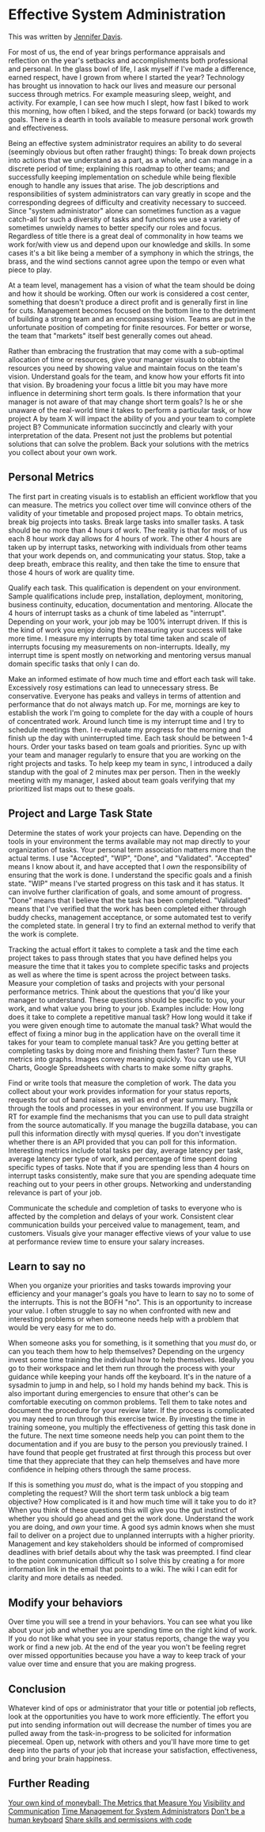 # Effective System Administration

This was written by [Jennifer Davis](https://twitter.com/sigje).

For most of us, the end of year brings performance appraisals and reflection on the year's setbacks and accomplishments both professional and personal. In the glass bowl of life, I ask myself if I've made a difference, earned respect, have I grown from where I started the year? Technology has brought us innovation to hack our lives and measure our personal success through metrics. For example measuring sleep, weight, and activity. For example, I can see how much I slept, how fast I biked to work this morning, how often I biked, and the steps forward (or back) towards my goals. There is a dearth in tools available to measure personal work growth and effectiveness. 

Being an effective system administrator requires an ability to do several (seemingly obvious but often rather fraught) things: To break down projects into actions that we understand as a part, as a whole, and can manage in a discrete period of time; explaining this roadmap to other teams; and successfully keeping implementation on schedule while being flexible enough to handle any issues that arise. The job descriptions and responsibilities of system administrators can vary greatly in scope and the corresponding degrees of difficulty and creativity necessary to succeed. Since "system administrator" alone can sometimes function as a vague catch-all for such a diversity of tasks and functions we use a variety of sometimes unwieldy names to better specify our roles and focus. Regardless of title there is a great deal of commonality in how teams we work for/with view us and depend upon our knowledge and skills. In some cases it's a bit like being a member of a symphony in which the strings, the brass, and the wind sections cannot agree upon the tempo or even what piece to play.

At a team level, management has a vision of what the team should be doing and how it should be working. Often our work is considered a cost center, something that doesn't produce a direct profit and is generally first in line for cuts. Management becomes focused on the bottom line to the detriment of building a strong team and an encompassing vision. Teams are put in the unfortunate position of competing for finite resources. For better or worse, the team that "markets" itself best generally comes out ahead.

Rather than embracing the frustration that may come with a sub-optimal allocation of time or resources, give your manager visuals to obtain the resources you need by showing value and maintain focus on the team's vision. Understand goals for the team, and know how your efforts fit into that vision. By broadening your focus a little bit you may have more influence in determining short term goals. Is there information that your manager is not aware of that may change short term goals? Is he or she unaware of the real-world time it takes to perform a particular task, or how project A by team X will impact the ability of you and your team to complete project B? Communicate information succinctly and clearly with your interpretation of the data. Present not just the problems but potential solutions that can solve the problem. Back your solutions with the metrics you collect about your own work. 

Personal Metrics
------------------

The first part in creating visuals is to establish an efficient workflow that you can measure. The metrics you collect over time will convince others of the validity of your timetable and proposed project maps. To obtain metrics, break big projects into tasks. Break large tasks into smaller tasks. A task should be no more than 4 hours of work. The reality is that for most of us each 8 hour work day allows for 4 hours of work.  The other 4 hours are taken up by interrupt tasks, networking with individuals from other teams that your work depends on, and communicating your status. Stop, take a deep breath, embrace this reality, and then take the time to ensure that those 4 hours of work are quality time. 

Qualify each task. This qualification is dependent on your environment. Sample qualifications include prep, installation, deployment, monitoring, business continuity, education, documentation and mentoring. Allocate the 4 hours of interrupt tasks as a chunk of time labeled as "interrupt". Depending on your work, your job may be 100% interrupt driven. If this is the kind of work you enjoy doing then measuring your success will take more time. I measure my interrupts by total time taken and scale of interrupts focusing my measurements on non-interrupts. Ideally, my interrupt time is spent mostly on networking and mentoring versus manual domain specific tasks that only I can do.

Make an informed estimate of how much time and effort each task will take. Excessively rosy estimations can lead to unnecessary stress. Be conservative. Everyone has peaks and valleys in terms of attention and performance that do not always match up. For me, mornings are key to establish the work I'm going to complete for the day with a couple of hours of concentrated work. Around lunch time is my interrupt time and I try to schedule meetings then. I re-evaluate my progress for the morning and finish up the day with uninterrupted time.  Each task should be between 1-4 hours. Order your tasks based on team goals and priorities. Sync up with your team and manager regularly to ensure that you are working on the right projects and tasks. To help keep my team in sync, I introduced a daily standup with the goal of 2 minutes max per person. Then in the weekly meeting with my manager, I asked about team goals verifying that my prioritized list maps out to these goals. 

Project and Large Task State
--------------------------------

Determine the states of work your projects can have. Depending on the tools in your environment the terms available may not map directly to your organization of tasks. Your personal term association matters more than the actual terms. I use "Accepted", "WIP", "Done", and "Validated". "Accepted" means I know about it, and have accepted that I <i>own</i> the responsibility of ensuring that the work is done. I understand the specific goals and a finish state. "WIP" means I've started progress on this task and it has status. It can involve further clarification of goals, and some amount of progress. "Done" means that I believe that the task has been completed. "Validated" means that I've verified that the work has been completed either through buddy checks, management acceptance, or some automated test to verify the completed state. In general I try to find an external method to verify that the work is complete. 

Tracking the actual effort it takes to complete a task and the time each project takes to pass through states that you have defined helps you measure the time that it takes you to complete specific tasks and projects as well as where the time is spent across the project between tasks. Measure your completion of tasks and projects with your personal performance metrics. Think about the questions that you'd like your manager to understand. These questions should be specific to you, your work, and what value you bring to your job. Examples include: How long does it take to complete a repetitive manual task? How long would it take if you were given enough time to automate the manual task? What would the effect of fixing a minor bug in the application have on the overall time it takes for your team to complete manual task? Are you getting better at completing tasks by doing more and finishing them faster? Turn these metrics into graphs. Images convey meaning quickly. You can use R, YUI Charts, Google Spreadsheets with charts to make some nifty graphs.   

Find or write tools that measure the completion of work. The data you collect about your work provides information for your status reports, requests for out of band raises, as well as end of year summary. Think through the tools and processes in your environment. If you use bugzilla or RT for example find the mechanisms that you can use to pull data straight from the source automatically. If you manage the bugzilla database, you can pull this information directly with mysql queries. If you don't investigate whether there is an API provided that you can poll for this information.  Interesting metrics include total tasks per day, average latency per task, average latency per type of work, and percentage of time spent doing specific types of tasks. Note that if you are spending less than 4 hours on interrupt tasks consistently, make sure that you are spending adequate time reaching out to your peers in other groups. Networking and understanding relevance is part of your job. 

Communicate the schedule and completion of tasks to everyone who is affected by the completion and delays of your work. Consistent clear communication builds your perceived value to management, team, and customers. Visuals give your manager effective views of your value to use at performance review time to ensure your salary increases.

Learn to say no
-----------------

When you organize your priorities and tasks towards improving your efficiency and your manager's goals you have to learn to say no to some of the interrupts. This is not the BOFH "no". This is an opportunity to increase your value. I often struggle to say no when confronted with new and interesting problems or when someone needs help with a problem that would be very easy for me to do.

When someone asks you for something, is it something that you <i>must</i> do, or can you teach them how to help themselves? Depending on the urgency invest some time training the individual how to help themselves. Ideally you go to their workspace and let them run through the process with your guidance while keeping your hands off the keyboard. It's in the nature of a sysadmin to jump in and help, so I hold my hands behind my back. This is also important during emergencies to ensure that other's can be comfortable executing on common problems. Tell them to take notes and document the procedure for your review later. If the process is complicated you may need to run through this exercise twice. By investing the time in training someone, you multiply the effectiveness of getting this task done in the future. The next time someone needs help you can point them to the documentation and if you are busy to the person you previously trained. I have found that people get frustrated at first through this process but over time that they appreciate that they can help themselves and have more confidence in helping others through the same process.

If this is something you <i>must</i> do, what is the impact of you stopping and completing the request? Will the short term task unblock a big team objective? How complicated is it and how much time will it take you to do it? When you think of these questions this will give you the gut instinct of whether you should go ahead and get the work done. Understand the work you are doing, and <i>own</i> your time. A good sys admin knows when she must fail to deliver on a project due to unplanned interrupts with a higher priority. Management and key stakeholders should be informed of compromised deadlines with brief details about why the task was preempted. I find clear to the point communication difficult so I solve this by creating a for more information link in the email that points to a wiki. The wiki I can edit for clarity and more details as needed. 

Modify your behaviors
----------------------

Over time you will see a trend in your behaviors. You can see what you like about your job and whether you are spending time on the right kind of work. If you do not like what you see in your status reports, change the way you work or find a new job. At the end of the year you won't be feeling regret over missed opportunities because you have a way to keep track of your value over time and ensure that you are making progress. 

Conclusion
---------------

Whatever kind of ops or administrator that your title or potential job reflects, look at the opportunities you have to work more efficiently. The effort you put into sending information out will decrease the number of times you are pulled away from the task-in-progress to be solicited for information piecemeal. Open up, network with others and you'll have more time to get deep into the parts of your job that increase your satisfaction, effectiveness, and bring your brain happiness. 


Further Reading
--------------------

<a href="http://blogs.hbr.org/johnson/2010/11/your-own-kind-of-moneyball-the.html">Your own kind of moneyball: The Metrics that Measure You</a>
<a href ="http://sysadvent.blogspot.com/2008/12/day-19-visibility-and-communication.html">Visibility and Communication</a>
<a href="http://www.amazon.com/Management-System-Administrators-Thomas-Limoncelli/dp/0596007833">Time Management for System Administrators</a>
<a href="http://sysadvent.blogspot.com/2010/12/day-13-dont-be-human-keyboard.html">Don't be a human keyboard</a>
<a href="http://sysadvent.blogspot.com/2011/12/day-3-share-skills-and-permissions-with.html">Share skills and permissions with code</a>

